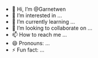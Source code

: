 - 👋 Hi, I’m @Garnetwen
- 👀 I’m interested in ...
- 🌱 I’m currently learning ...
- 💞️ I’m looking to collaborate on ...
- 📫 How to reach me ...
- 😄 Pronouns: ...
- ⚡ Fun fact: ...

<!---
Garnetwen/Garnetwen is a ✨ special ✨ repository because its `README.md` (this file) appears on your GitHub profile.
You can click the Preview link to take a look at your changes.
--->
